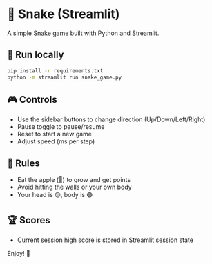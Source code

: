 # 🐍 Snake (Streamlit)

A simple Snake game built with Python and Streamlit.

## 🚀 Run locally

```bash
pip install -r requirements.txt
python -m streamlit run snake_game.py
```

## 🎮 Controls

- Use the sidebar buttons to change direction (Up/Down/Left/Right)
- Pause toggle to pause/resume
- Reset to start a new game
- Adjust speed (ms per step)

## 🧠 Rules

- Eat the apple (🍎) to grow and get points
- Avoid hitting the walls or your own body
- Your head is 🟡, body is 🟢

## 🏆 Scores

- Current session high score is stored in Streamlit session state

Enjoy! 🎉
